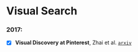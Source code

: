 # Visual Search

### 2017:

- [X] **Visual Discovery at Pinterest**, Zhai et al.
[`arxiv`](https://arxiv.org/abs/1702.04680)